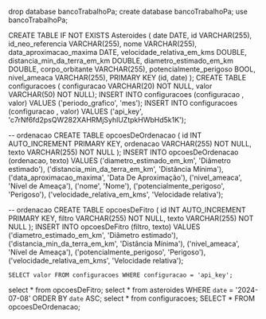
drop database bancoTrabalhoPa; 
create database bancoTrabalhoPa; 
use bancoTrabalhoPa;

CREATE TABLE IF NOT EXISTS Asteroides ( date DATE, id VARCHAR(255), id_neo_referencia VARCHAR(255), nome VARCHAR(255), data_aproximacao_maxima DATE, velocidade_relativa_em_kms DOUBLE, distancia_min_da_terra_em_km DOUBLE, diametro_estimado_em_km DOUBLE, corpo_orbitante VARCHAR(255), potencialmente_perigoso BOOL, nivel_ameaca VARCHAR(255), PRIMARY KEY (id, date) );
CREATE TABLE configuracoes ( configuracao VARCHAR(20) NOT NULL, valor VARCHAR(50) NOT NULL);
INSERT INTO configuracoes (configuracao , valor) VALUES ('periodo_grafico', 'mes');
INSERT INTO configuracoes (configuracao , valor) VALUES ('api_key', 'c7rNf6fd2psQW282XAHRMjSyhlUZtpkHWbHd5k1K');

-- ordenacao
CREATE TABLE opcoesDeOrdenacao ( id INT AUTO_INCREMENT PRIMARY KEY, ordenacao VARCHAR(255) NOT NULL, texto VARCHAR(255) NOT NULL );
INSERT INTO opcoesDeOrdenacao (ordenacao, texto) VALUES
    ('diametro_estimado_em_km', 'Diâmetro estimado'),
    ('distancia_min_da_terra_em_km', 'Distância Mínima'),
    ('data_aproximacao_maxima', 'Data De Aproximação'),
    ('nivel_ameaca', 'Nível de Ameaça'),
    ('nome', 'Nome'),
    ('potencialmente_perigoso', 'Perigoso'),
    ('velocidade_relativa_em_kms', 'Velocidade relativa');
    
-- ordenacao
CREATE TABLE opcoesDeFitro ( id INT AUTO_INCREMENT PRIMARY KEY, filtro VARCHAR(255) NOT NULL, texto VARCHAR(255) NOT NULL );
INSERT INTO opcoesDeFitro (filtro, texto) VALUES
    ('diametro_estimado_em_km', 'Diâmetro estimado'),
    ('distancia_min_da_terra_em_km', 'Distância Mínima'),
    ('nivel_ameaca', 'Nível de Ameaça'),
    ('potencialmente_perigoso', 'Perigoso'),
    ('velocidade_relativa_em_kms', 'Velocidade relativa');

    SELECT valor FROM configuracoes WHERE configuracao = 'api_key';
select * from opcoesDeFitro;
select * from asteroides WHERE `date` = '2024-07-08' ORDER BY `date` ASC; 
select * from configuracoes;
SELECT * FROM opcoesDeOrdenacao;

